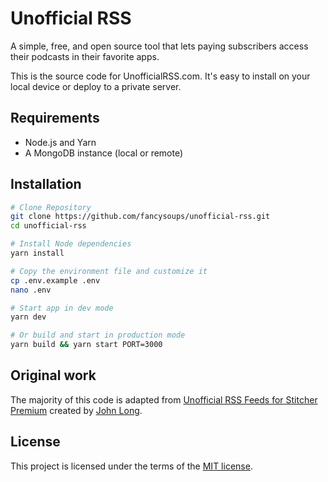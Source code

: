 # Unofficial RSS

A simple, free, and open source tool that lets paying subscribers access their podcasts in their favorite apps.

This is the source code for UnofficialRSS.com. It's easy to install on your local device or deploy to a private server.

## Requirements

- Node.js and Yarn
- A MongoDB instance (local or remote)

## Installation

```sh
# Clone Repository
git clone https://github.com/fancysoups/unofficial-rss.git
cd unofficial-rss

# Install Node dependencies
yarn install

# Copy the environment file and customize it
cp .env.example .env
nano .env

# Start app in dev mode
yarn dev

# Or build and start in production mode
yarn build && yarn start PORT=3000
```

## Original work

The majority of this code is adapted from [Unofficial RSS Feeds for Stitcher Premium](https://gitlab.com/stitcher-rss/stitcher-rss) created by [John Long](https://128.io).

## License

This project is licensed under the terms of the [MIT license](LICENSE.md).
